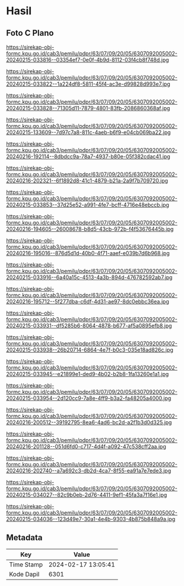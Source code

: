 # Hasil

## Foto C Plano

https://sirekap-obj-formc.kpu.go.id/cab3/pemilu/pdpr/63/07/09/20/05/6307092005002-20240215-033816--03354ef7-0e0f-4b9d-8112-03f4cb8f748d.jpg

https://sirekap-obj-formc.kpu.go.id/cab3/pemilu/pdpr/63/07/09/20/05/6307092005002-20240215-033822--1a224df8-5811-45f4-ac3e-d99828d993e7.jpg

https://sirekap-obj-formc.kpu.go.id/cab3/pemilu/pdpr/63/07/09/20/05/6307092005002-20240215-033828--71305d11-7879-4801-83fb-2086860368af.jpg

https://sirekap-obj-formc.kpu.go.id/cab3/pemilu/pdpr/63/07/09/20/05/6307092005002-20240215-133609--7d97c7a8-811c-4aeb-b6f9-e04cb069ba22.jpg

https://sirekap-obj-formc.kpu.go.id/cab3/pemilu/pdpr/63/07/09/20/05/6307092005002-20240216-192114--8dbdcc9a-78a7-4937-b80e-05f382cdac41.jpg

https://sirekap-obj-formc.kpu.go.id/cab3/pemilu/pdpr/63/07/09/20/05/6307092005002-20240216-202321--6f1892d8-41c1-4879-b21a-2a9f7b709720.jpg

https://sirekap-obj-formc.kpu.go.id/cab3/pemilu/pdpr/63/07/09/20/05/6307092005002-20240215-033853--37d25e52-a991-4fe7-bcff-4716e48ebccb.jpg

https://sirekap-obj-formc.kpu.go.id/cab3/pemilu/pdpr/63/07/09/20/05/6307092005002-20240216-194605--26008678-b8d5-43cb-972b-f4f53676445b.jpg

https://sirekap-obj-formc.kpu.go.id/cab3/pemilu/pdpr/63/07/09/20/05/6307092005002-20240216-195016--876d5d1d-40b0-4f71-aaef-e039b7d6b968.jpg

https://sirekap-obj-formc.kpu.go.id/cab3/pemilu/pdpr/63/07/09/20/05/6307092005002-20240215-033916--6a40a15c-4513-4a3b-894d-476782592ab7.jpg

https://sirekap-obj-formc.kpu.go.id/cab3/pemilu/pdpr/63/07/09/20/05/6307092005002-20240216-195712--5f277dba-c6df-4d31-ae97-8dc0ebbc36ea.jpg

https://sirekap-obj-formc.kpu.go.id/cab3/pemilu/pdpr/63/07/09/20/05/6307092005002-20240215-033931--df5285b6-8064-4878-b677-af5a0895efb8.jpg

https://sirekap-obj-formc.kpu.go.id/cab3/pemilu/pdpr/63/07/09/20/05/6307092005002-20240215-033938--26b20714-6864-4e7f-b0c3-035e18ad826c.jpg

https://sirekap-obj-formc.kpu.go.id/cab3/pemilu/pdpr/63/07/09/20/05/6307092005002-20240215-033945--e21899e1-ded9-4b02-b2b8-1fa13260e1a1.jpg

https://sirekap-obj-formc.kpu.go.id/cab3/pemilu/pdpr/63/07/09/20/05/6307092005002-20240215-033954--2d120cc9-7a8e-4ff9-b3a2-fa48205a4000.jpg

https://sirekap-obj-formc.kpu.go.id/cab3/pemilu/pdpr/63/07/09/20/05/6307092005002-20240216-200512--39192795-8ea6-4ad6-bc2d-a2f1b3d0d325.jpg

https://sirekap-obj-formc.kpu.go.id/cab3/pemilu/pdpr/63/07/09/20/05/6307092005002-20240216-201128--051d6fd0-c717-4d4f-a092-47c538cff2aa.jpg

https://sirekap-obj-formc.kpu.go.id/cab3/pemilu/pdpr/63/07/09/20/05/6307092005002-20240216-202740--a7a692c3-db2d-4ca7-8f55-ea91a7e7ede3.jpg

https://sirekap-obj-formc.kpu.go.id/cab3/pemilu/pdpr/63/07/09/20/05/6307092005002-20240215-034027--82c9b0eb-2d76-4411-9ef1-45fa3a7f16e1.jpg

https://sirekap-obj-formc.kpu.go.id/cab3/pemilu/pdpr/63/07/09/20/05/6307092005002-20240215-034036--123d49e7-30a1-4e4b-9303-4b875b848a9a.jpg


## Metadata

| Key        | Value               |
| ---------- | ------------------- |
| Time Stamp | 2024-02-17 13:05:41 |
| Kode Dapil | 6301                |




